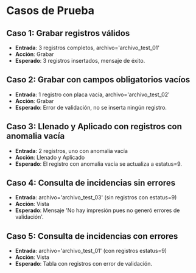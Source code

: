 # Casos de Prueba

## Caso 1: Grabar registros válidos
- **Entrada**: 3 registros completos, archivo='archivo_test_01'
- **Acción**: Grabar
- **Esperado**: 3 registros insertados, mensaje de éxito.

## Caso 2: Grabar con campos obligatorios vacíos
- **Entrada**: 1 registro con placa vacía, archivo='archivo_test_02'
- **Acción**: Grabar
- **Esperado**: Error de validación, no se inserta ningún registro.

## Caso 3: Llenado y Aplicado con registros con anomalia vacía
- **Entrada**: 2 registros, uno con anomalia vacía
- **Acción**: Llenado y Aplicado
- **Esperado**: El registro con anomalia vacía se actualiza a estatus=9.

## Caso 4: Consulta de incidencias sin errores
- **Entrada**: archivo='archivo_test_03' (sin registros con estatus=9)
- **Acción**: Vista
- **Esperado**: Mensaje 'No hay impresión pues no generó errores de validación'.

## Caso 5: Consulta de incidencias con errores
- **Entrada**: archivo='archivo_test_01' (con registros estatus=9)
- **Acción**: Vista
- **Esperado**: Tabla con registros con error de validación.
